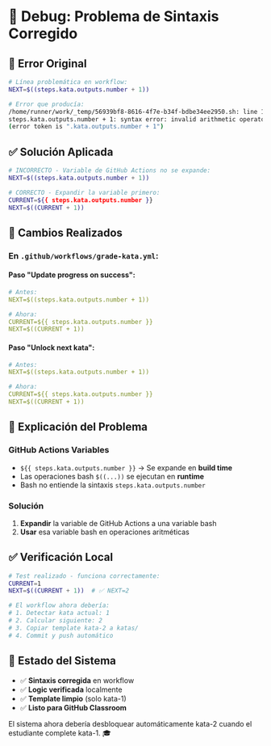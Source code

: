 # 🐛 Debug: Problema de Sintaxis Corregido

## 🚨 Error Original
```bash
# Línea problemática en workflow:
NEXT=$((steps.kata.outputs.number + 1))

# Error que producía:
/home/runner/work/_temp/56939bf8-8616-4f7e-b34f-bdbe34ee2950.sh: line 1: 
steps.kata.outputs.number + 1: syntax error: invalid arithmetic operator 
(error token is ".kata.outputs.number + 1")
```

## ✅ Solución Aplicada
```bash
# INCORRECTO - Variable de GitHub Actions no se expande:
NEXT=$((steps.kata.outputs.number + 1))

# CORRECTO - Expandir la variable primero:
CURRENT=${{ steps.kata.outputs.number }}
NEXT=$((CURRENT + 1))
```

## 🔧 Cambios Realizados

### En `.github/workflows/grade-kata.yml`:

#### Paso "Update progress on success":
```yaml
# Antes:
NEXT=$((steps.kata.outputs.number + 1))

# Ahora:
CURRENT=${{ steps.kata.outputs.number }}
NEXT=$((CURRENT + 1))
```

#### Paso "Unlock next kata":
```yaml  
# Antes:
NEXT=$((steps.kata.outputs.number + 1))

# Ahora:
CURRENT=${{ steps.kata.outputs.number }}
NEXT=$((CURRENT + 1))
```

## 🎯 Explicación del Problema

### GitHub Actions Variables
- `${{ steps.kata.outputs.number }}` → Se expande en **build time**
- Las operaciones bash `$((...))` se ejecutan en **runtime**
- Bash no entiende la sintaxis `steps.kata.outputs.number`

### Solución
1. **Expandir** la variable de GitHub Actions a una variable bash
2. **Usar** esa variable bash en operaciones aritméticas

## ✅ Verificación Local
```bash
# Test realizado - funciona correctamente:
CURRENT=1
NEXT=$((CURRENT + 1))  # ✅ NEXT=2

# El workflow ahora debería:
# 1. Detectar kata actual: 1
# 2. Calcular siguiente: 2  
# 3. Copiar template kata-2 a katas/
# 4. Commit y push automático
```

## 🚀 Estado del Sistema
- ✅ **Sintaxis corregida** en workflow
- ✅ **Logic verificada** localmente 
- ✅ **Template limpio** (solo kata-1)
- ✅ **Listo para GitHub Classroom**

El sistema ahora debería desbloquear automáticamente kata-2 cuando el estudiante complete kata-1. 🎓